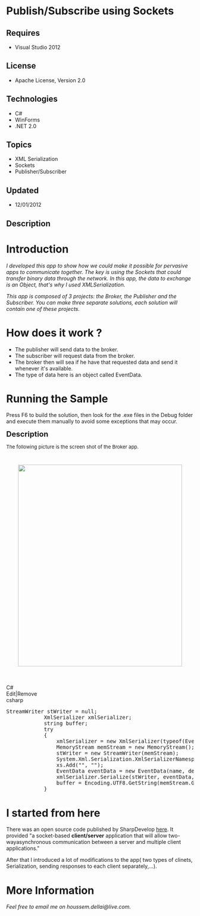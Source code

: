 # Publish/Subscribe using Sockets
## Requires
- Visual Studio 2012
## License
- Apache License, Version 2.0
## Technologies
- C#
- WinForms
- .NET 2.0
## Topics
- XML Serialization
- Sockets
- Publisher/Subscriber
## Updated
- 12/01/2012
## Description

<h1>Introduction</h1>
<p><em>I developed this app to show how we could make it possible for pervasive apps to communicate together. The key is using the Sockets that could transfer binary data through the network. In this app, the data to exchange is an Object, that's why I used
 XMLSerialization.</em></p>
<p><em>This app is composed of 3 projects: the Broker, the Publisher and the Subscriber. You can make three separate solutions, each solution will contain one of these projects.</em></p>
<h1>How does it work ?</h1>
<ul>
<li>The publisher will send data to the broker. </li><li>The subscriber will request data from the broker. </li><li>The broker then will sea if he have that requested data and send it whenever it's available.
</li><li>The type of data here is an object called EventData.&nbsp; </li></ul>
<h1><span>Running the Sample</span></h1>
<p>Press F6 to build the solution, then look for the .exe files in the Debug folder and execute them manually to avoid some exceptions that may occur.</p>
<p><strong><span style="font-size:20px">Description</span></strong></p>
<p><span style="font-size:small">The following picture is the screen shot of the Broker app.</span></p>
<p><span style="font-size:x-small"><br>
</span></p>
<p><img id="71526" src="71526-houssem%20dellai%20sockets%20broker.jpg" alt="" width="440" height="542" style="display:block; margin-left:auto; margin-right:auto"><br>
<br>
</p>
<div class="scriptcode">
<div class="pluginEditHolder" pluginCommand="mceScriptCode">
<div class="title"><span>C#</span></div>
<div class="pluginLinkHolder"><span class="pluginEditHolderLink">Edit</span>|<span class="pluginRemoveHolderLink">Remove</span></div>
<span class="hidden">csharp</span>

<div class="preview">
<pre class="csharp">StreamWriter&nbsp;stWriter&nbsp;=&nbsp;<span class="cs__keyword">null</span>;&nbsp;
&nbsp;&nbsp;&nbsp;&nbsp;&nbsp;&nbsp;&nbsp;&nbsp;&nbsp;&nbsp;&nbsp;&nbsp;XmlSerializer&nbsp;xmlSerializer;&nbsp;
&nbsp;&nbsp;&nbsp;&nbsp;&nbsp;&nbsp;&nbsp;&nbsp;&nbsp;&nbsp;&nbsp;&nbsp;<span class="cs__keyword">string</span>&nbsp;buffer;&nbsp;
&nbsp;&nbsp;&nbsp;&nbsp;&nbsp;&nbsp;&nbsp;&nbsp;&nbsp;&nbsp;&nbsp;&nbsp;<span class="cs__keyword">try</span>&nbsp;
&nbsp;&nbsp;&nbsp;&nbsp;&nbsp;&nbsp;&nbsp;&nbsp;&nbsp;&nbsp;&nbsp;&nbsp;{&nbsp;
&nbsp;&nbsp;&nbsp;&nbsp;&nbsp;&nbsp;&nbsp;&nbsp;&nbsp;&nbsp;&nbsp;&nbsp;&nbsp;&nbsp;&nbsp;&nbsp;xmlSerializer&nbsp;=&nbsp;<span class="cs__keyword">new</span>&nbsp;XmlSerializer(<span class="cs__keyword">typeof</span>(EventData));&nbsp;
&nbsp;&nbsp;&nbsp;&nbsp;&nbsp;&nbsp;&nbsp;&nbsp;&nbsp;&nbsp;&nbsp;&nbsp;&nbsp;&nbsp;&nbsp;&nbsp;MemoryStream&nbsp;memStream&nbsp;=&nbsp;<span class="cs__keyword">new</span>&nbsp;MemoryStream();&nbsp;
&nbsp;&nbsp;&nbsp;&nbsp;&nbsp;&nbsp;&nbsp;&nbsp;&nbsp;&nbsp;&nbsp;&nbsp;&nbsp;&nbsp;&nbsp;&nbsp;stWriter&nbsp;=&nbsp;<span class="cs__keyword">new</span>&nbsp;StreamWriter(memStream);&nbsp;
&nbsp;&nbsp;&nbsp;&nbsp;&nbsp;&nbsp;&nbsp;&nbsp;&nbsp;&nbsp;&nbsp;&nbsp;&nbsp;&nbsp;&nbsp;&nbsp;System.Xml.Serialization.XmlSerializerNamespaces&nbsp;xs&nbsp;=&nbsp;<span class="cs__keyword">new</span>&nbsp;XmlSerializerNamespaces();&nbsp;
&nbsp;&nbsp;&nbsp;&nbsp;&nbsp;&nbsp;&nbsp;&nbsp;&nbsp;&nbsp;&nbsp;&nbsp;&nbsp;&nbsp;&nbsp;&nbsp;xs.Add(<span class="cs__string">&quot;&quot;</span>,&nbsp;<span class="cs__string">&quot;&quot;</span>);&nbsp;
&nbsp;&nbsp;&nbsp;&nbsp;&nbsp;&nbsp;&nbsp;&nbsp;&nbsp;&nbsp;&nbsp;&nbsp;&nbsp;&nbsp;&nbsp;&nbsp;EventData&nbsp;eventData&nbsp;=&nbsp;<span class="cs__keyword">new</span>&nbsp;EventData(name,&nbsp;details);&nbsp;
&nbsp;&nbsp;&nbsp;&nbsp;&nbsp;&nbsp;&nbsp;&nbsp;&nbsp;&nbsp;&nbsp;&nbsp;&nbsp;&nbsp;&nbsp;&nbsp;xmlSerializer.Serialize(stWriter,&nbsp;eventData,&nbsp;xs);&nbsp;
&nbsp;&nbsp;&nbsp;&nbsp;&nbsp;&nbsp;&nbsp;&nbsp;&nbsp;&nbsp;&nbsp;&nbsp;&nbsp;&nbsp;&nbsp;&nbsp;buffer&nbsp;=&nbsp;Encoding.UTF8.GetString(memStream.GetBuffer());&nbsp;
&nbsp;&nbsp;&nbsp;&nbsp;&nbsp;&nbsp;&nbsp;&nbsp;&nbsp;&nbsp;&nbsp;&nbsp;}</pre>
</div>
</div>
</div>
<ul>
</ul>
<h1>I started from here</h1>
<p>There was an open source code published by SharpDevelop <a href="http://www.codeguru.com/csharp/csharp/cs_misc/sampleprograms/article.php/c7695/Asynchronous-Socket-Programming-in-C-Part-I.htm" target="_blank">
here</a>. It provided &quot;<span>a socket-based&nbsp;</span><strong>client/server</strong><span>&nbsp;application that will allow two-way</span>asynchronous communication<a href="http://www.umuc.edu/virtualteaching/module1/async.html"></a><span>&nbsp;between a
 server and multiple client applications.</span>&quot;</p>
<p>After that I introduced a lot of modifications to the app( two types of clinets, Serialization, sending responses to each client separately,...).</p>
<h1>More Information</h1>
<p><em>Feel free to email me on houssem.dellai@live.com.</em></p>
